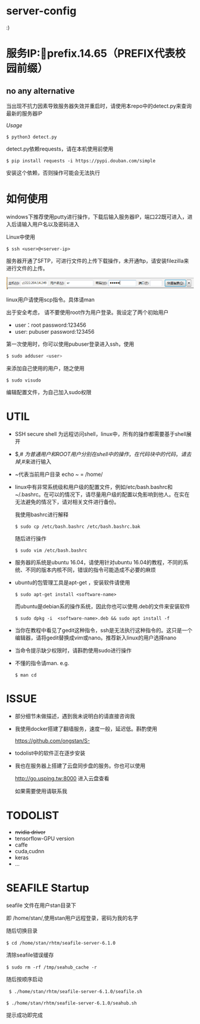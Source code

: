 # server-config

:)

# 	服务IP:prefix.14.65（PREFIX代表校园前缀） 

## no any alternative  

当出现不抗力因素导致服务器失效并重启时，请使用本repo中的detect.py来查询最新的服务器IP

*Usage*

```
$ python3 detect.py
```

detect.py依赖requests，请在本机使用前使用

```
$ pip install requests -i https://pypi.douban.com/simple
```

安装这个依赖，否则操作可能会无法执行

# 如何使用

windows下推荐使用putty进行操作，下载后输入服务器IP，端口22既可进入，进入后请输入用户名以及密码进入

Linux中使用

```
$ ssh <user>@<server-ip>
```

服务器开通了SFTP，可进行文件的上传下载操作，未开通ftp，请安装filezilla来进行文件的上传。

![535238B0297F9F6977BADED7AAFF4BC4](535238B0297F9F6977BADED7AAFF4BC4.jpg)

linux用户请使用scp指令。具体请man

出于安全考虑， 请不要使用root作为用户登录。我设定了两个初始用户

- user：root password:123456
- user: pubuser password:123456

第一次使用时，你可以使用pubuser登录进入ssh，使用

```bash
$ sudo adduser <user>
```

来添加自己使用的用户，随之使用

```
$ sudo visudo
```

编辑配置文件，为自己加入sudo权限

# UTIL

- SSH secure shell 为远程访问shell，linux中，所有的操作都需要基于shell展开

- $,# $为普通用户和ROOT用户分别在shell中的操作，在代码块中的代码，请去掉$,#来进行输入

- ~代表当前用户目录 echo ~ = /home/<username>

- linux中有非常系统级和用户级的配置文件，例如/etc/bash.bashrc和~/.bashrc。在可以的情况下，请尽量用户级的配置以免影响到他人。在实在无法避免的情况下，请对相关文件进行备份。

  我使用bashrc进行解释

  ```
  $ sudo cp /etc/bash.bashrc /etc/bash.bashrc.bak
  ```

  随后进行操作

  ```
  $ sudo vim /etc/bash.bashrc
  ```

- 服务器的系统是ubuntu 16.04，请使用针对ubuntu 16.04的教程，不同的系统、不同的版本内核不同，错误的指令可能造成不必要的麻烦

- ubuntu的包管理工具是apt-get ，安装软件请使用

  ```
  $ sudo apt-get install <software-name>
  ```

  而ubuntu是debian系的操作系统，因此你也可以使用.deb的文件来安装软件

  ```
  $ sudo dpkg -i  <software-name>.deb && sudo apt install -f
  ```

- 当你在教程中看见了gedit这种指令，ssh是无法执行这种指令的。这只是一个编辑器，请将gedit替换成vim或nano。推荐新入linux的用户选择nano

- 当命令提示缺少权限时，请斟酌使用sudo进行操作

- 不懂的指令请man. e.g.

  ```
  $ man cd
  ```

# ISSUE

- 部分细节未做描述，遇到我未说明白的请直接咨询我

- 我使用docker搭建了翻墙服务，速度一般，延迟低。斟酌使用

  https://github.com/ongstan/S-

- todolist中的软件正在逐步安装

- 我也在服务器上搭建了云盘同步盘的服务。你也可以使用

  http://go.usping.tw:8000 进入云盘查看

  如果需要使用请联系我

# TODOLIST

- ~~nvidia driver~~
- tensorflow-GPU version
- caffe
- cuda,cudnn
- keras
- ...



# SEAFILE Startup

seafile 文件在用户stan目录下

即 /home/stan/,使用stan用户远程登录，密码为我的名字

随后切换目录

`$ cd /home/stan/rhtm/seafile-server-6.1.0 `

清除seafile错误缓存

` $ sudo rm -rf /tmp/seahub_cache -r `

随后按顺序启动

` $ ./home/stan/rhtm/seafile-server-6.1.0/seafile.sh`

`$ ./home/stan/rhtm/seafile-server-6.1.0/seahub.sh `

提示成功即完成